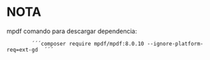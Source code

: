 # NOTA
mpdf comando para descargar dependencia:

            ´´´composer require mpdf/mpdf:8.0.10 --ignore-platform-req=ext-gd  ´´´        